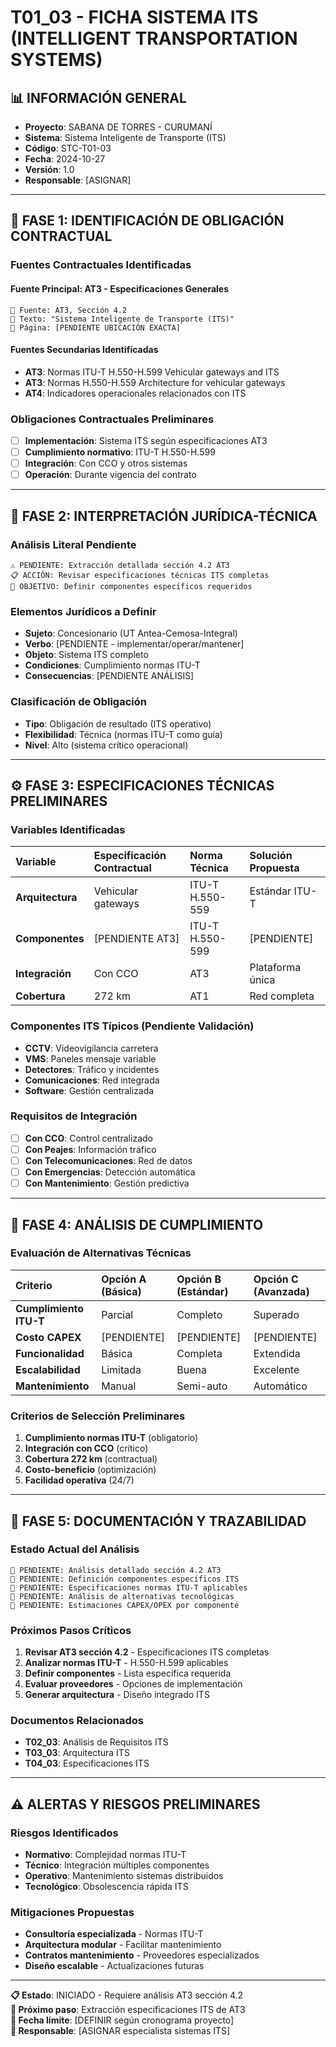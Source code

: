 # T01_03 - FICHA SISTEMA ITS (INTELLIGENT TRANSPORTATION SYSTEMS)

## 📊 INFORMACIÓN GENERAL
- **Proyecto**: SABANA DE TORRES - CURUMANÍ
- **Sistema**: Sistema Inteligente de Transporte (ITS)
- **Código**: STC-T01-03
- **Fecha**: 2024-10-27
- **Versión**: 1.0
- **Responsable**: [ASIGNAR]

---

## 🎯 **FASE 1: IDENTIFICACIÓN DE OBLIGACIÓN CONTRACTUAL**

### **Fuentes Contractuales Identificadas**

#### **Fuente Principal: AT3 - Especificaciones Generales**
```
📄 Fuente: AT3, Sección 4.2
📌 Texto: "Sistema Inteligente de Transporte (ITS)"
📍 Página: [PENDIENTE UBICACIÓN EXACTA]
```

#### **Fuentes Secundarias Identificadas**
- **AT3**: Normas ITU-T H.550-H.599 Vehicular gateways and ITS
- **AT3**: Normas H.550-H.559 Architecture for vehicular gateways
- **AT4**: Indicadores operacionales relacionados con ITS

### **Obligaciones Contractuales Preliminares**
- [ ] **Implementación**: Sistema ITS según especificaciones AT3
- [ ] **Cumplimiento normativo**: ITU-T H.550-H.599
- [ ] **Integración**: Con CCO y otros sistemas
- [ ] **Operación**: Durante vigencia del contrato

---

## 📖 **FASE 2: INTERPRETACIÓN JURÍDICA-TÉCNICA**

### **Análisis Literal Pendiente**
```
⚠️ PENDIENTE: Extracción detallada sección 4.2 AT3
📋 ACCIÓN: Revisar especificaciones técnicas ITS completas
🎯 OBJETIVO: Definir componentes específicos requeridos
```

### **Elementos Jurídicos a Definir**
- **Sujeto**: Concesionario (UT Antea-Cemosa-Integral)
- **Verbo**: [PENDIENTE - implementar/operar/mantener]
- **Objeto**: Sistema ITS completo
- **Condiciones**: Cumplimiento normas ITU-T
- **Consecuencias**: [PENDIENTE ANÁLISIS]

### **Clasificación de Obligación**
- **Tipo**: Obligación de resultado (ITS operativo)
- **Flexibilidad**: Técnica (normas ITU-T como guía)
- **Nivel**: Alto (sistema crítico operacional)

---

## ⚙️ **FASE 3: ESPECIFICACIONES TÉCNICAS PRELIMINARES**

### **Variables Identificadas**

| Variable | Especificación Contractual | Norma Técnica | Solución Propuesta |
|:---------|:---------------------------|:--------------|:-------------------|
| **Arquitectura** | Vehicular gateways | ITU-T H.550-559 | Estándar ITU-T |
| **Componentes** | [PENDIENTE AT3] | ITU-T H.550-599 | [PENDIENTE] |
| **Integración** | Con CCO | AT3 | Plataforma única |
| **Cobertura** | 272 km | AT1 | Red completa |

### **Componentes ITS Típicos (Pendiente Validación)**
- **CCTV**: Videovigilancia carretera
- **VMS**: Paneles mensaje variable
- **Detectores**: Tráfico y incidentes
- **Comunicaciones**: Red integrada
- **Software**: Gestión centralizada

### **Requisitos de Integración**
- [ ] **Con CCO**: Control centralizado
- [ ] **Con Peajes**: Información tráfico
- [ ] **Con Telecomunicaciones**: Red de datos
- [ ] **Con Emergencias**: Detección automática
- [ ] **Con Mantenimiento**: Gestión predictiva

---

## 🔬 **FASE 4: ANÁLISIS DE CUMPLIMIENTO**

### **Evaluación de Alternativas Técnicas**

| Criterio | Opción A (Básica) | Opción B (Estándar) | Opción C (Avanzada) |
|:---------|:------------------|:-------------------|:--------------------|
| **Cumplimiento ITU-T** | Parcial | Completo | Superado |
| **Costo CAPEX** | [PENDIENTE] | [PENDIENTE] | [PENDIENTE] |
| **Funcionalidad** | Básica | Completa | Extendida |
| **Escalabilidad** | Limitada | Buena | Excelente |
| **Mantenimiento** | Manual | Semi-auto | Automático |

### **Criterios de Selección Preliminares**
1. **Cumplimiento normas ITU-T** (obligatorio)
2. **Integración con CCO** (crítico)
3. **Cobertura 272 km** (contractual)
4. **Costo-beneficio** (optimización)
5. **Facilidad operativa** (24/7)

---

## 📝 **FASE 5: DOCUMENTACIÓN Y TRAZABILIDAD**

### **Estado Actual del Análisis**
```
🔴 PENDIENTE: Análisis detallado sección 4.2 AT3
🔴 PENDIENTE: Definición componentes específicos ITS
🔴 PENDIENTE: Especificaciones normas ITU-T aplicables
🔴 PENDIENTE: Análisis de alternativas tecnológicas
🔴 PENDIENTE: Estimaciones CAPEX/OPEX por componente
```

### **Próximos Pasos Críticos**
1. **Revisar AT3 sección 4.2** - Especificaciones ITS completas
2. **Analizar normas ITU-T** - H.550-H.599 aplicables
3. **Definir componentes** - Lista específica requerida
4. **Evaluar proveedores** - Opciones de implementación
5. **Generar arquitectura** - Diseño integrado ITS

### **Documentos Relacionados**
- **T02_03**: Análisis de Requisitos ITS
- **T03_03**: Arquitectura ITS
- **T04_03**: Especificaciones ITS

---

## ⚠️ **ALERTAS Y RIESGOS PRELIMINARES**

### **Riesgos Identificados**
- **Normativo**: Complejidad normas ITU-T
- **Técnico**: Integración múltiples componentes
- **Operativo**: Mantenimiento sistemas distribuidos
- **Tecnológico**: Obsolescencia rápida ITS

### **Mitigaciones Propuestas**
- **Consultoría especializada** - Normas ITU-T
- **Arquitectura modular** - Facilitar mantenimiento
- **Contratos mantenimiento** - Proveedores especializados
- **Diseño escalable** - Actualizaciones futuras

---

**📋 Estado**: INICIADO - Requiere análisis AT3 sección 4.2  
**🎯 Próximo paso**: Extracción especificaciones ITS de AT3  
**📅 Fecha límite**: [DEFINIR según cronograma proyecto]  
**👤 Responsable**: [ASIGNAR especialista sistemas ITS]